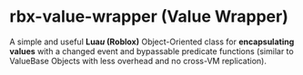 # rbx-value-wrapper (Value Wrapper)

A simple and useful **Lua*u* (Roblox)** Object-Oriented class for **encapsulating values** with a changed event and bypassable predicate functions (similar to ValueBase Objects with less overhead and no cross-VM replication).
